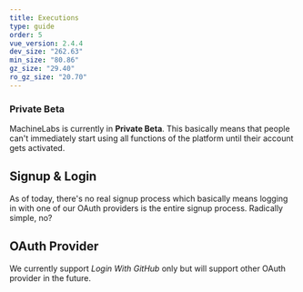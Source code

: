 ```yaml
---
title: Executions
type: guide
order: 5
vue_version: 2.4.4
dev_size: "262.63"
min_size: "80.86"
gz_size: "29.40"
ro_gz_size: "20.70"
---
```


### Private Beta

MachineLabs is currently in **Private Beta**. This basically means that people can't immediately start using all functions of the platform until their account gets activated.


## Signup & Login

As of today, there's no real signup process which basically means logging in with one of our OAuth providers is the entire signup process. Radically simple, no?

## OAuth Provider

We currently support *Login With GitHub* only but will support other OAuth provider in the future.